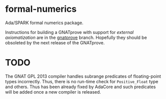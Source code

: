 formal-numerics
===============

Ada/SPARK formal numerics package.

Instructions for building a GNATprove with support for _external
axiomatization_ are in the
[gnatprove](https://github.com/ptroja/formal-numerics/tree/gnatprove/)
branch. Hopefully they should be obsoleted by the next release of the
GNATprove.

TODO
====

The GNAT GPL 2013 compiler handles subrange predicates of
floating-point types incorrectly. Thus, there is no run-time check for
`Positive_Float` type and others. Thus has been already fixed by
AdaCore and such predicates will be added once a new compiler is
released.
